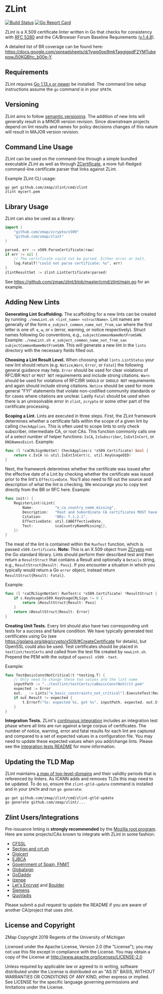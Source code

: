 ZLint
=====

[![Build Status](https://travis-ci.org/zmap/zlint.svg?branch=master)](https://travis-ci.org/zmap/zlint)
[![Go Report Card](https://goreportcard.com/badge/github.com/zmap/zlint)](https://goreportcard.com/report/github.com/zmap/zlint)

ZLint is a X.509 certificate linter written in Go that checks for consistency
with [RFC 5280](https://www.ietf.org/rfc/rfc5280.txt) and the CA/Browser Forum
Baseline Requirements
([v.1.4.8](https://cabforum.org/wp-content/uploads/CA-Browser-Forum-BR-1.4.8.pdf)).

A detailed list of BR coverage can be found here:
https://docs.google.com/spreadsheets/d/1ywp0op9mkTaggigpdF2YMTubepowJ50KQBhc_b00e-Y.

Requirements
------------

ZLint requires [Go 1.13.x or newer](https://golang.org/doc/install) be
installed. The command line setup instructions assume the `go` command is in
your `$PATH`.

Versioning
----------

ZLint aims to follow [semantic versioning](https://semver.org/). The addition of
new lints will generally result in a MINOR version revision. Since downstream
projects depend on lint results and names for policy decisions changes of this
nature will result in MAJOR version revision.

Command Line Usage
------------------

ZLint can be used on the command-line through a simple bundled executable
_ZLint_ as well as through
[ZCertificate](https://github.com/zmap/zcertificate), a more full-fledged
command-line certificate parser that links against ZLint.

Example ZLint CLI usage:

	go get github.com/zmap/zlint/cmd/zlint
	zlint mycert.pem


Library Usage
-------------

ZLint can also be used as a library:

```go
import (
	"github.com/zmap/zcrypto/x509"
	"github.com/zmap/zlint"
)

parsed, err := x509.ParseCertificate(raw)
if err != nil {
	// The certificate could not be parsed. Either error or halt.
	log.Fatalf("could not parse certificate: %s", err)
}
zlintResultSet := zlint.LintCertificate(parsed)
```


See https://github.com/zmap/zlint/blob/master/cmd/zlint/main.go for an example.


Adding New Lints
----------------

**Generating Lint Scaffolding.** The scaffolding for a new lints can be created
by running `./newLint.sh <lint_name> <structName>`. Lint names are generally of
the form `e_subject_common_name_not_from_san` where the first letter is one of:
`e`, `w`, or `n` (error, warning, or notice respectively). Struct names
following Go conventions, e.g., `subjectCommonNameNotFromSAN`. Example:
`./newLint.sh e_subject_common_name_not_from_san subjectCommonNameNotFromSAN`.
This will generate a new lint in the `lints` directory with the necessary
fields filled out.

**Choosing a Lint Result Level.** When choosing what `lints.LintStatus` your new
lint should return (e.g. `Notice`,`Warn`, `Error`, or `Fatal`) the following
general guidance may help. `Error` should be used for clear violations of RFC/BR
`MUST` or `MUST NOT` requirements and include strong citations. `Warn` should be
used for violations of RFC/BR `SHOULD` or `SHOULD NOT` requirements and again
should include strong citations. `Notice` should be used for more general "FYI"
statements that violate non-codified community standards or for cases where
citations are unclear. Lastly `Fatal` should be used when there is an
unresolvable error in `zlint`, `zcrypto` or some other part of the certificate
processing.

**Scoping a Lint.** Lints are executed in three steps. First, the ZLint
framework determines whether a certificate falls within the scope of a given
lint by calling `CheckApplies`. This is often used to scope lints to only check
subscriber, intermediate CA, or root CAs. This function commonly calls one of a
select number of helper functions: `IsCA`, `IsSubscriber`, `IsExtInCert`, or
`DNSNamesExist`. Example:

```go
func (l *caCRLSignNotSet) CheckApplies(c *x509.Certificate) bool {
	return c.IsCA && util.IsExtInCert(c, util.KeyUsageOID)
}
```

Next, the framework determines whether the certificate was issued after the
effective date of a Lint by checking whether the certificate was issued prior
to the lint's `EffectiveDate`. You'll also need to fill out the source and
description of what the lint is checking. We encourage you to copy text
directly from the BR or RFC here. Example:

```go
func init() {
	RegisterLint(&Lint{
		Name:          "e_ca_country_name_missing",
		Description:   "Root and Subordinate CA certificates MUST have a countryName present in subject information",
		Citation:      "BRs: 7.1.2.1",
		EffectiveDate: util.CABEffectiveDate,
		Test:          &caCountryNameMissing{},
	})
}
```

The meat of the lint is contained within the `RunTest` function, which is
passed `x509.Certificate`. **Note:** This is an X.509 object from
[ZCrypto](https://github.com/zmap/zcrypto) not the Go standard library. Lints
should perform their described test and then return a `ResultStruct` that
contains a Result and optionally a `Details` string, e.g.,
`ResultStruct{Result: Pass}`. If you encounter a situation in which you
typically would return a Go `error` object, instead return
`ResultStruct{Result: Fatal}`.

Example:

```go
func (l *caCRLSignNotSet) RunTest(c *x509.Certificate) *ResultStruct {
	if c.KeyUsage&x509.KeyUsageCRLSign != 0 {
		return &ResultStruct{Result: Pass}
	}
	return &ResultStruct{Result: Error}
}
```

**Creating Unit Tests.** Every lint should also have two corresponding unit
tests for a success and failure condition. We have typically generated test
certificates using Go (see https://golang.org/pkg/crypto/x509/#CreateCertificate
for details), but OpenSSL could also be used. Test certificates should be placed
in `testlint/testCerts` and called from the test file created by `newLint.sh`.
Prepend the PEM with the output of `openssl x509 -text`.

Example:

```go
func TestBasicConstNotCritical(t *testing.T) {
	// Only need to change these two values and the lint name
	inputPath := "../testlint/testCerts/caBasicConstNotCrit.pem"
	expected := Error
	out, _ := Lints["e_basic_constraints_not_critical"].ExecuteTest(ReadCertificate(inputPath))
	if out.Result != expected {
		t.Errorf("%s: expected %s, got %s", inputPath, expected, out.Status)
	}
}

```

**Integration Tests.** ZLint's [continuous
integration](https://travis-ci.org/zmap/zlint) includes an integration test
phase where all lints are run against a large corpus of certificates. The number
of notice, warning, error and fatal results for each lint are captured and
compared to a set of expected values in a configuration file. You may need to
update these expected values when you add/change lints. Please see the
[integration tests
README](https://github.com/zmap/zlint/blob/master/integration/README.md) for
more information.

Updating the TLD Map
--------------------

ZLint maintains [a map of
top-level-domains](https://github.com/zmap/zlint/blob/master/util/gtld_map.go)
and their validity periods that is referenced by linters. As ICANN adds and
removes TLDs this map need to be updated. To do so, ensure the
`zlint-gtld-update` command is installed and in your `$PATH` and run `go
generate`:

	go get github.com/zmap/zlint/cmd/zlint-gtld-update
	go generate github.com/zmap/zlint/...

Zlint Users/Integrations
-------------------------

Pre-issuance linting is **strongly recommended** by the [Mozilla root
program](https://wiki.allizom.org/CA/Required_or_Recommended_Practices#Pre-Issuance_Linting).
Here are some projects/CAs known to integrate with ZLint in some fashion:

* [CFSSL](https://github.com/cloudflare/cfssl/pull/1015)
* [Sectigo and crt.sh](https://groups.google.com/forum/#!msg/mozilla.dev.security.policy/sjXswrcsvrE/Nl3OLd4PAAAJ)
* [Digicert](https://bugzilla.mozilla.org/show_bug.cgi?id=1550645#c9)
* [EJBCA](https://download.primekey.com/docs/EJBCA-Enterprise/6_11_1/adminguide.html#Post%20Processing%20Validators%20(Pre-Certificate%20or%20Certificate%20Validation))
* [Government of Spain, FNMT](https://bugzilla.mozilla.org/show_bug.cgi?id=1495507#c8)
* [Globalsign](https://cabforum.org/pipermail/public/2018-April/013233.html)
* [GoDaddy](https://bugzilla.mozilla.org/show_bug.cgi?id=1462844#c6)
* [Izenpe](https://bugzilla.mozilla.org/show_bug.cgi?id=1528290#c5)
* [Let's Encrypt](https://letsencrypt.org) and [Boulder](https://github.com/letsencrypt/boulder)
* [Siemens](https://bugzilla.mozilla.org/show_bug.cgi?id=1391063#c32)
* [QuoVadis](https://bugzilla.mozilla.org/show_bug.cgi?id=1521950#c3)

Please submit a pull request to update the README if you are aware of
another CA/project that uses zlint.

License and Copyright
---------------------

ZMap Copyright 2019 Regents of the University of Michigan

Licensed under the Apache License, Version 2.0 (the "License"); you may not use
this file except in compliance with the License. You may obtain a copy of the
License at http://www.apache.org/licenses/LICENSE-2.0

Unless required by applicable law or agreed to in writing, software distributed
under the License is distributed on an "AS IS" BASIS, WITHOUT WARRANTIES OR
CONDITIONS OF ANY KIND, either express or implied. See LICENSE for the specific
language governing permissions and limitations under the License.
